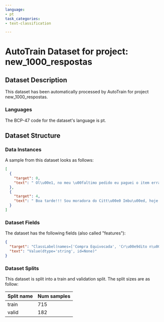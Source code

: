 ```yaml
---
language:
- pt
task_categories:
- text-classification

---
```

# AutoTrain Dataset for project: new_1000_respostas

## Dataset Description

This dataset has been automatically processed by AutoTrain for project new_1000_respostas.

### Languages

The BCP-47 code for the dataset's language is pt.

## Dataset Structure

### Data Instances

A sample from this dataset looks as follows:

```json
[
  {
    "target": 0,
    "text": " Ol\u00e1, no meu \u00faltimo pedido eu paguei o item errado. Paguei a cerveja long neck, quando o correto \u00e9 a garrafa de 600ml."
  },
  {
    "target": 4,
    "text": " Boa tarde!!! Sou moradora do Citt\u00e0 Imbu\u00ed, hoje 15/01 por volta das 11:50, meu filho tentou comprar uma coca cola e n\u00e3o conseguiu, mas o valor do produto foi debitado. Voc\u00eas podem verificar nas imagens e externar o valor? Desde j\u00e1, agrade\u00e7o. Att, Ana Carla"
  }
]
```

### Dataset Fields

The dataset has the following fields (also called "features"):

```json
{
  "target": "ClassLabel(names=['Compra Equivocada', 'Cr\u00e9dito n\u00e3o compensado', 'Desativa\u00e7\u00e3o de conta', 'Dificuldade para finalizar a compra', 'Estorno/devolu\u00e7\u00e3o de valor', 'Problemas com destrava', 'Problemas com promo\u00e7\u00f5es', 'Produto danificado/Vencido', 'Produto n\u00e3o encontrado', 'Solicita\u00e7\u00e3o de reposi\u00e7\u00e3o'], id=None)",
  "text": "Value(dtype='string', id=None)"
}
```

### Dataset Splits

This dataset is split into a train and validation split. The split sizes are as follow:

| Split name   | Num samples         |
| ------------ | ------------------- |
| train        | 715 |
| valid        | 182 |
